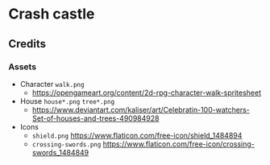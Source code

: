 # Crash castle

## Credits

### Assets

- Character `walk.png`
  - https://opengameart.org/content/2d-rpg-character-walk-spritesheet
- House `house*.png` `tree*.png` 
  - https://www.deviantart.com/kaliser/art/Celebratin-100-watchers-Set-of-houses-and-trees-490984928
- Icons
  - `shield.png` https://www.flaticon.com/free-icon/shield_1484894
  - `crossing-swords.png` https://www.flaticon.com/free-icon/crossing-swords_1484849
